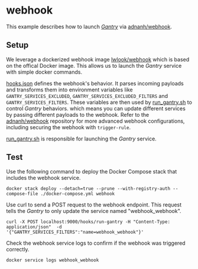 # webhook

This example describes how to launch [*Gantry*](https://github.com/shizunge/gantry) via [adnanh/webhook](https://github.com/adnanh/webhook).

## Setup

We leverage a dockerized webhook image [lwlook/webhook](https://hub.docker.com/r/lwlook/webhook) which is based on the offical Docker image. This allows us to launch the *Gantry* service with simple docker commands.

[hooks.json](./hooks.json) defines the webhook's behavior. It parses incoming payloads and transforms them into environment variables like `GANTRY_SERVICES_EXCLUDED`, `GANTRY_SERVICES_EXCLUDED_FILTERS` and `GANTRY_SERVICES_FILTERS`. These variables are then used by [run_gantry.sh](./run_gantry.sh) to control *Gantry* behaviors. which means you can update different services by passing different payloads to the webhook. Refer to the [adnanh/webhook](https://github.com/adnanh/webhook) repository for more advanced webhook configurations, including securing the webhook with `trigger-rule`.

[run_gantry.sh](./run_gantry.sh) is responsible for launching the *Gantry* service.

## Test

Use the following command to deploy the Docker Compose stack that includes the webhook service.

```
docker stack deploy --detach=true --prune --with-registry-auth --compose-file ./docker-compose.yml webhook
```

Use curl to send a POST request to the webhook endpoint. This request tells the *Gantry* to only update the service named "webhook_webhook".

```
curl -X POST localhost:9000/hooks/run-gantry -H "Content-Type: application/json"  -d '{"GANTRY_SERVICES_FILTERS":"name=webhook_webhook"}'
```

Check the webhook service logs to confirm if the webhook was triggered correctly.

```
docker service logs webhook_webhook
```
